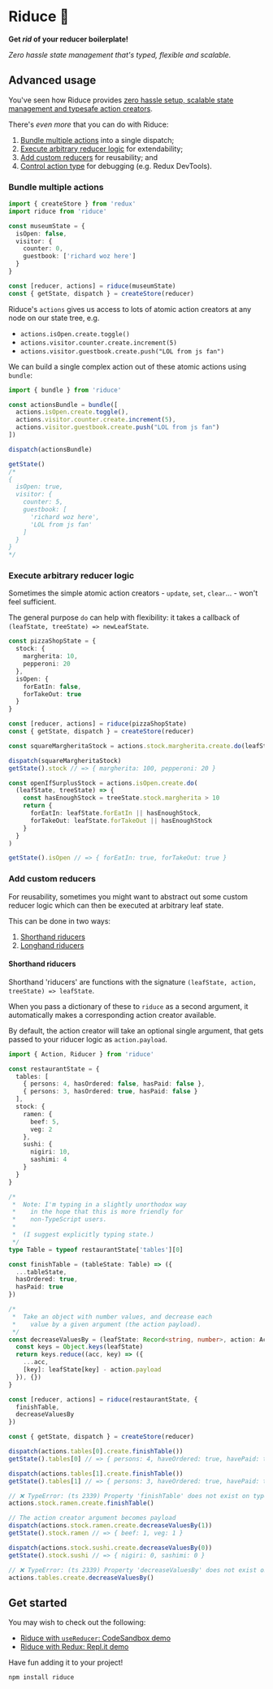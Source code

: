 # Riduce 👻

**Get *rid* of your reducer boilerplate!**

*Zero hassle state management that's typed, flexible and scalable.*

## Advanced usage
You've seen how Riduce provides [zero hassle setup, scalable state management and typesafe action creators](../README.md).

There's *even more* that you can do with Riduce:
1. [Bundle multiple actions](#bundle-multiple-actions) into a single dispatch;
2. [Execute arbitrary reducer logic](#execute-arbitrary-reducer-logic) for extendability;
3. [Add custom reducers](#add-custom-reducers) for reusability; and
4. [Control action type](#control-action-type) for debugging (e.g. Redux DevTools).

### Bundle multiple actions
```ts
import { createStore } from 'redux'
import riduce from 'riduce'

const museumState = {
  isOpen: false,
  visitor: {
    counter: 0,
    guestbook: ['richard woz here']
  }
}

const [reducer, actions] = riduce(museumState)
const { getState, dispatch } = createStore(reducer)
```
Riduce's `actions` gives us access to lots of atomic action creators at any node on our state tree, e.g.
- `actions.isOpen.create.toggle()`
- `actions.visitor.counter.create.increment(5)`
- `actions.visitor.guestbook.create.push("LOL from js fan")`

We can build a single complex action out of these atomic actions using `bundle`:

```ts
import { bundle } from 'riduce'

const actionsBundle = bundle([
  actions.isOpen.create.toggle(),
  actions.visitor.counter.create.increment(5),
  actions.visitor.guestbook.create.push("LOL from js fan")
])

dispatch(actionsBundle)

getState()
/*
{
  isOpen: true,
  visitor: {
    counter: 5,
    guestbook: [
      'richard woz here',
      'LOL from js fan'
    ]
  }
}
*/
```

### Execute arbitrary reducer logic
Sometimes the simple atomic action creators - `update`, `set`, `clear`... - won't feel sufficient.

The general purpose `do` can help with flexibility: it takes a callback of `(leafState, treeState) => newLeafState`.

```ts
const pizzaShopState = {
  stock: {
    margherita: 10,
    pepperoni: 20
  },
  isOpen: {
    forEatIn: false,
    forTakeOut: true
  }
}

const [reducer, actions] = riduce(pizzaShopState)
const { getState, dispatch } = createStore(reducer)

const squareMargheritaStock = actions.stock.margherita.create.do(leafState => leafState ** 2)

dispatch(squareMargheritaStock)
getState().stock // => { margherita: 100, pepperoni: 20 }

const openIfSurplusStock = actions.isOpen.create.do(
  (leafState, treeState) => {
    const hasEnoughStock = treeState.stock.margherita > 10
    return {
      forEatIn: leafState.forEatIn || hasEnoughStock,
      forTakeOut: leafState.forTakeOut || hasEnoughStock
    }
  }
)

getState().isOpen // => { forEatIn: true, forTakeOut: true }
```

### Add custom reducers
For reusability, sometimes you might want to abstract out some custom reducer logic which can then be executed at arbitrary leaf state.

This can be done in two ways:
1. [Shorthand riducers](#shorthand-riducers)
2. [Longhand riducers](#longhand-riducers)

#### Shorthand riducers
Shorthand 'riducers' are functions with the signature `(leafState, action, treeState) => leafState`.

When you pass a dictionary of these to `riduce` as a second argument, it automatically makes a corresponding action creator available.

By default, the action creator will take an optional single argument, that gets passed to your riducer logic as `action.payload`.

```ts
import { Action, Riducer } from 'riduce'

const restaurantState = {
  tables: [
    { persons: 4, hasOrdered: false, hasPaid: false },
    { persons: 3, hasOrdered: true, hasPaid: false }
  ],
  stock: {
    ramen: {
      beef: 5,
      veg: 2
    },
    sushi: {
      nigiri: 10,
      sashimi: 4
    }
  }
}

/*
 *  Note: I'm typing in a slightly unorthodox way
 *    in the hope that this is more friendly for
 *    non-TypeScript users.
 * 
 *  (I suggest explicitly typing state.)
 */
type Table = typeof restaurantState['tables'][0]

const finishTable = (tableState: Table) => ({
  ...tableState,
  hasOrdered: true,
  hasPaid: true
})

/*
 *  Take an object with number values, and decrease each
 *    value by a given argument (the action payload).
 */
const decreaseValuesBy = (leafState: Record<string, number>, action: Action<number>) => {
  const keys = Object.keys(leafState)
  return keys.reduce((acc, key) => ({
    ...acc,
    [key]: leafState[key] - action.payload
  }), {})
}

const [reducer, actions] = riduce(restaurantState, {
  finishTable,
  decreaseValuesBy
})

const { getState, dispatch } = createStore(reducer)

dispatch(actions.tables[0].create.finishTable())
getState().tables[0] // => { persons: 4, haveOrdered: true, havePaid: true }

dispatch(actions.tables[1].create.finishTable())
getState().tables[1] // => { persons: 3, haveOrdered: true, havePaid: true }

// ❌ TypeError: (ts 2339) Property 'finishTable' does not exist on type...
actions.stock.ramen.create.finishTable()

// The action creator argument becomes payload
dispatch(actions.stock.ramen.create.decreaseValuesBy(1))
getState().stock.ramen // => { beef: 1, veg: 1 }

dispatch(actions.stock.sushi.create.decreaseValuesBy(0))
getState().stock.sushi // => { nigiri: 0, sashimi: 0 }

// ❌ TypeError: (ts 2339) Property 'decreaseValuesBy' does not exist on type...
actions.tables.create.decreaseValuesBy()
```




## Get started
You may wish to check out the following:
- [Riduce with `useReducer`: CodeSandbox demo](https://codesandbox.io/s/riduce-example-madlibs-for-developers-njo9t)
- [Riduce with Redux: Repl.it demo](https://repl.it/@richardcrng/Riduce-with-Redux)

Have fun adding it to your project!

```bash
npm install riduce
```